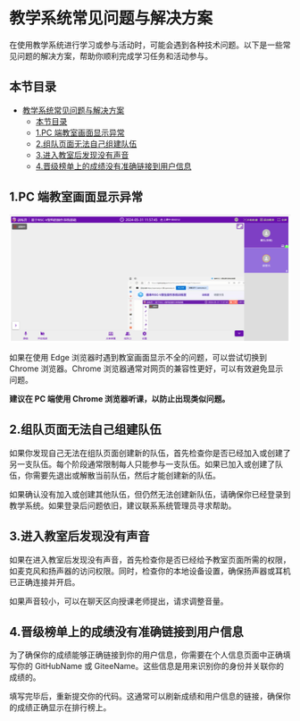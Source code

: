 # 教学系统常见问题与解决方案

在使用教学系统进行学习或参与活动时，可能会遇到各种技术问题。以下是一些常见问题的解决方案，帮助你顺利完成学习任务和活动参与。

## 本节目录

- [教学系统常见问题与解决方案](#教学系统常见问题与解决方案)
  - [本节目录](#本节目录)
  - [1.PC 端教室画面显示异常](#1pc-端教室画面显示异常)
  - [2.组队页面无法自己组建队伍](#2组队页面无法自己组建队伍)
  - [3.进入教室后发现没有声音](#3进入教室后发现没有声音)
  - [4.晋级榜单上的成绩没有准确链接到用户信息](#4晋级榜单上的成绩没有准确链接到用户信息)

## 1.PC 端教室画面显示异常

![](./resources/教室画面异常-示例.png)

如果在使用 Edge 浏览器时遇到教室画面显示不全的问题，可以尝试切换到 Chrome 浏览器。Chrome 浏览器通常对网页的兼容性更好，可以有效避免显示问题。

**建议在 PC 端使用 Chrome 浏览器听课，以防止出现类似问题。**

## 2.组队页面无法自己组建队伍

如果你发现自己无法在组队页面创建新的队伍，首先检查你是否已经加入或创建了另一支队伍。每个阶段通常限制每人只能参与一支队伍。如果已加入或创建了队伍，你需要先退出或解散当前队伍，然后才能创建新的队伍。

如果确认没有加入或创建其他队伍，但仍然无法创建新队伍，请确保你已经登录到教学系统。如果登录后问题依旧，建议联系系统管理员寻求帮助。

## 3.进入教室后发现没有声音

如果在进入教室后发现没有声音，首先检查你是否已经给予教室页面所需的权限，如麦克风和扬声器的访问权限。同时，检查你的本地设备设置，确保扬声器或耳机已正确连接并开启。

如果声音较小，可以在聊天区向授课老师提出，请求调整音量。

## 4.晋级榜单上的成绩没有准确链接到用户信息

为了确保你的成绩能够正确链接到你的用户信息，你需要在个人信息页面中正确填写你的 GitHubName 或 GiteeName。这些信息是用来识别你的身份并关联你的成绩的。

填写完毕后，重新提交你的代码。这通常可以刷新成绩和用户信息的链接，确保你的成绩正确显示在排行榜上。
